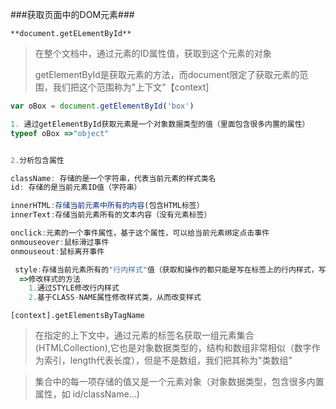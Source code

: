 ###获取页面中的DOM元素###

``**document.getELementById**``
> 在整个文档中，通过元素的ID属性值，获取到这个元素的对象
>
> getElementById是获取元素的方法，而document限定了获取元素的范围，我们把这个范围称为"上下文"【context]

```javascript
var oBox = document.getElementById('box')

1. 通过getElementById获取元素是一个对象数据类型的值（里面包含很多内置的属性）
typeof oBox =>"object"


2.分析包含属性

className: 存储的是一个字符串，代表当前元素的样式类名
id: 存储的是当前元素ID值（字符串）

innerHTML:存储当前元素中所有的内容(包含HTML标签）
innerText:存储当前元素所有的文本内容（没有元素标签）

onclick:元素的一个事件属性，基于这个属性，可以给当前元素绑定点击事件
onmouseover:鼠标滑过事件
onmouseout:鼠标离开事件

 style:存储当前元素所有的"行内样式"值（获取和操作的都只能是写在标签上的行内样式，写在样式表中样式，无法基于这个属性获取到）
  =>修改样式的方法
    1.通过STYLE修改行内样式
    2.基于CLASS-NAME属性修改样式类，从而改变样式
```
`[context].getElementsByTagName`
> 在指定的上下文中，通过元素的标签名获取一组元素集合(HTMLCollection),它也是对象数据类型的，结构和数组非常相似（数字作为索引，length代表长度），但是不是数组，我们把其称为"类数组"

> 集合中的每一项存储的值又是一个元素对象（对象数据类型，包含很多内置属性，如 id/className...)


